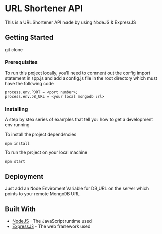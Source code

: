 # URL Shortener API

This is a URL Shortener API made by using NodeJS & ExpressJS

## Getting Started

git clone

### Prerequisites

To run this project locally, you'll need to comment out the config import statement in app.js and add a config.js file in the root directory which must have the following code

```
process.env.PORT = <port number>;
process.env.DB_URL = <your local mongodb url>
```

### Installing

A step by step series of examples that tell you how to get a development env running

To install the project dependencies

```
npm install
```

To run the project on your local machine

```
npm start
```

## Deployment

Just add an Node Enviroment Variable for DB_URL on the server which points to your remote MongoDB URL

## Built With

-   [NodeJS](https://nodejs.org/) - The JavaScript runtime used
-   [ExpressJS](https://expressjs.com/) - The web framework used
